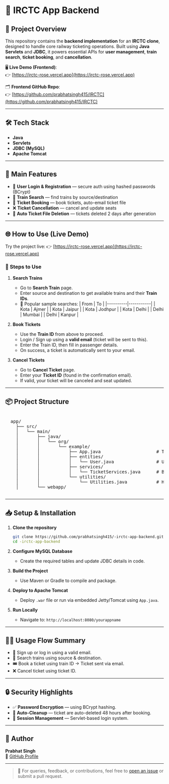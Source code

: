 # 🚉 IRCTC App Backend

## 🚀 Project Overview

This repository contains the **backend implementation** for an **IRCTC clone**, designed to handle core railway ticketing operations. Built using **Java Servlets** and **JDBC**, it powers essential APIs for **user management**, **train search**, **ticket booking**, and **cancellation**.

🖥️ **Live Demo (Frontend)**:  
👉 [https://irctc-rose.vercel.app](https://irctc-rose.vercel.app)

🗂️ **Frontend GitHub Repo**:  
👉 [https://github.com/prabhatsingh415/IRCTC](https://github.com/prabhatsingh415/IRCTC)

---

## 🛠 Tech Stack

- **Java**
- **Servlets**
- **JDBC (MySQL)**
- **Apache Tomcat**

---

## 🔗 Main Features

- 🔐 **User Login & Registration** — secure auth using hashed passwords (BCrypt)
- 🚆 **Train Search** — find trains by source/destination
- 🎫 **Ticket Booking** — book tickets, auto-email ticket file 
- ❌ **Ticket Cancellation** — cancel and update seats
- 🧹 **Auto Ticket File Deletion** — tickets deleted 2 days after generation

---

## 🌐 How to Use (Live Demo)

Try the project live: 👉 [https://irctc-rose.vercel.app](https://irctc-rose.vercel.app)

### 🧭 Steps to Use

1. **Search Trains**
   - Go to **Search Train** page.
   - Enter source and destination to get available trains and their **Train IDs**.
   - 📌 Popular sample searches:
     | From     | To        |
     |----------|-----------|
     | Kota     | Ajmer     |
     | Kota     | Jaipur    |
     | Kota     | Jodhpur   |
     | Kota     | Delhi     |
     | Delhi    | Mumbai    |
     | Delhi    | Kanpur    |

2. **Book Tickets**
   - Use the **Train ID** from above to proceed.
   - Login / Sign up using a **valid email** (ticket will be sent to this).
   - Enter the Train ID, then fill in passenger details.
   - On success, a ticket is automatically sent to your email.

3. **Cancel Tickets**
   - Go to **Cancel Ticket** page.
   - Enter your **Ticket ID** (found in the confirmation email).
   - If valid, your ticket will be canceled and seat updated.

---

## 📦 Project Structure

<pre> 
  app/
    ├── src/
    │   └── main/
    │       ├── java/
    │       │   └── org/
    │       │       └── example/
    │       │           ├── App.java                     # Tomcat server initialization
    │       │           ├── entities/
    │       │           │   └── User.java                # User entity
    │       │           ├── services/
    │       │           │   └── TicketServices.java      # Booking/cancellation logic
    │       │           └── utilities/
    │       │               └── Utilities.java           # Helper functions
    │       └── webapp/
 </pre>


---

## 📥 Setup & Installation

1. **Clone the repository**
    ```bash
    git clone https://github.com/prabhatsingh415/-irctc-app-backend.git
    cd -irctc-app-backend
    ```

2. **Configure MySQL Database**
   - Create the required tables and update JDBC details in code.

3. **Build the Project**
   - Use Maven or Gradle to compile and package.

4. **Deploy to Apache Tomcat**
   - Deploy `.war` file or run via embedded Jetty/Tomcat using `App.java`.

5. **Run Locally**
   - Navigate to: `http://localhost:8080/yourappname`

---

## 🧑‍💻 Usage Flow Summary

- 🔐 Sign up or log in using a valid email.
- 🔎 Search trains using source & destination.
- 🎟️ Book a ticket using train ID → Ticket sent via email.
- ❌ Cancel ticket using ticket ID.

---

## 🔒 Security Highlights

- ✅ **Password Encryption** — using BCrypt hashing.
- 🧼 **Auto-Cleanup** — ticket are auto-deleted 48 hours after booking.
- 🔐 **Session Management** — Servlet-based login system.

---

## 👤 Author

**Prabhat Singh**  
💼 [GitHub Profile](https://github.com/prabhatsingh415)  

---

> 💬 For queries, feedback, or contributions, feel free to [open an issue](https://github.com/prabhatsingh415/-irctc-app-backend/issues) or submit a pull request.

